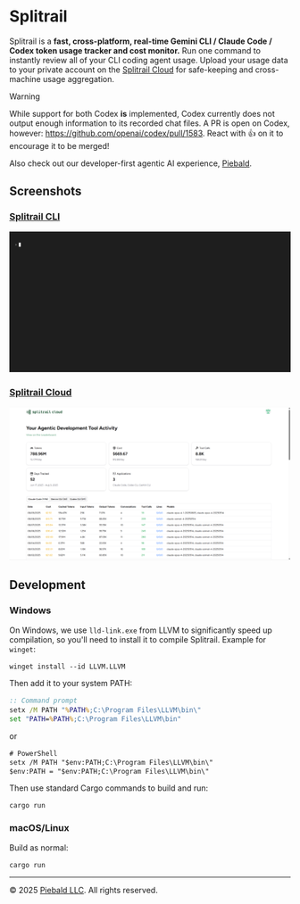 # Splitrail

Splitrail is a **fast, cross-platform, real-time Gemini CLI / Claude Code / Codex token usage tracker and cost monitor.**  Run one command to instantly review all of your CLI coding agent usage.  Upload your usage data to your private account on the [Splitrail Cloud](https://splitrail.dev) for safe-keeping and cross-machine usage aggregation.

> [!WARNING]
> While support for both Codex **is** implemented, Codex currently does not output enough information to its recorded chat files.  A PR is open on Codex, however: https://github.com/openai/codex/pull/1583.  React with :+1: on it to encourage it to be merged!

Also check out our developer-first agentic AI experience, [Piebald](https://piebald.ai/).

## Screenshots

### [Splitrail CLI](https://splitrail.dev)
<img width="750" alt="Screenshot of the Splitrail CLI" src="https://raw.githubusercontent.com/Piebald-AI/splitrail/main/screenshots/cli.gif" />

### [Splitrail Cloud](https://splitrail.dev)
<img width="750" alt="Screenshot of Splitrail Cloud" src="https://raw.githubusercontent.com/Piebald-AI/splitrail/main/screenshots/cloud.png" />

## Development

### Windows

On Windows, we use `lld-link.exe` from LLVM to significantly speed up compilation, so you'll need to install it to compile Splitrail.  Example for `winget`:

```shell
winget install --id LLVM.LLVM
```

Then add it to your system PATH:
```cmd
:: Command prompt
setx /M PATH "%PATH%;C:\Program Files\LLVM\bin\"
set "PATH=%PATH%;C:\Program Files\LLVM\bin"
```
or
```pwsh
# PowerShell
setx /M PATH "$env:PATH;C:\Program Files\LLVM\bin\"
$env:PATH = "$env:PATH;C:\Program Files\LLVM\bin\"
```

Then use standard Cargo commands to build and run:

```shell
cargo run
```

### macOS/Linux

Build as normal:
```
cargo run
```


-----

© 2025 [Piebald LLC](https://piebald.ai). All rights reserved.
